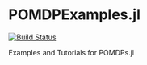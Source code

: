 # POMDPExamples.jl

[![Build Status](https://travis-ci.org/JuliaPOMDP/POMDPs.jl.svg?branch=master)](https://travis-ci.org/JuliaPOMDP/POMDPs.jl)

Examples and Tutorials for POMDPs.jl
